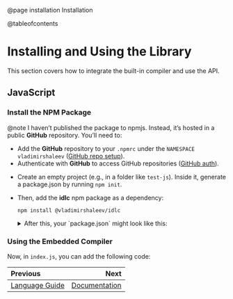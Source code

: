 @page installation Installation

@tableofcontents

# Installing and Using the Library

This section covers how to integrate the built-in compiler and use the API.

## JavaScript

### Install the NPM Package

@note I haven’t published the package to npmjs. Instead, it’s hosted in a public **GitHub** repository. You’ll need to:
* Add the **GitHub** repository to your `.npmrc` under the `NAMESPACE` `vladimirshaleev` ([GitHub repo setup](https://docs.github.com/en/packages/working-with-a-github-packages-registry/working-with-the-npm-registry#installing-a-package)).
* Authenticate with **GitHub** to access GitHub repositories ([GitHub auth](https://docs.github.com/en/packages/working-with-a-github-packages-registry/working-with-the-npm-registry#authenticating-to-github-packages)).

- Create an empty project (e.g., in a folder like `test-js`). Inside it, generate a package.json by running `npm init`.
- Then, add the **idlc** npm package as a dependency:
  ```
  npm install @vladimirshaleev/idlc
  ```
  <details>
  <summary>After this, your `package.json` might look like this:</summary>
  
  ```javascript
  {
    "name": "test-js",
    "main": "index.js",
    "type": "module",
    "description": "",
    "dependencies": {
      "@vladimirshaleev/idlc": "^1.5.12"
    }
  }
  ```
</details>

### Using the Embedded Compiler

Now, in `index.js`, you can add the following code:

<div class="section_buttons">

| Previous                              |                         Next |
|:--------------------------------------|-----------------------------:|
| [Language Guide](language-guide.html) | [Documentation](topics.html) |

</div>
